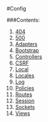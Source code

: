 #Config

###Contents:
1. [404](https://github.com/balderdashy/sails-wiki/blob/0.9/config.404.md)
2. [500](https://github.com/balderdashy/sails-wiki/blob/0.9/config.500.md)
3. [Adapters](https://github.com/balderdashy/sails-wiki/blob/0.9/config.adapters.md)
4. [Bootstrap](https://github.com/balderdashy/sails-wiki/blob/0.9/config.bootstrap.md)
5. [Controllers](https://github.com/balderdashy/sails-wiki/blob/0.9/config.controllers.md)
6. [CSRF](https://github.com/balderdashy/sails-wiki/blob/0.9/config.csrf.md)
7. [Local](https://github.com/balderdashy/sails-wiki/blob/0.9/config.local.md)
8. [Locales](https://github.com/balderdashy/sails-wiki/blob/0.9/config.locales.md)
9. [Log](https://github.com/balderdashy/sails-wiki/blob/0.9/config.log.md)
10. [Policies](https://github.com/balderdashy/sails-wiki/blob/0.9/config.policies.md)
11. [Routes](https://github.com/balderdashy/sails-wiki/blob/0.9/config.routes.md)
12. [Session](https://github.com/balderdashy/sails-wiki/blob/0.9/config.session.md)
13. [Sockets](https://github.com/balderdashy/sails-wiki/blob/0.9/config.sockets.md)
14. [Views](https://github.com/balderdashy/sails-wiki/blob/0.9/config.views.md)

